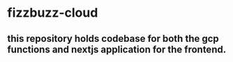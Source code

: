 # fizzbuzz-cloud

## this repository holds codebase for both the gcp functions and nextjs application for the frontend.
